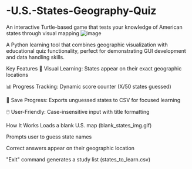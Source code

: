 # -U.S.-States-Geography-Quiz
An interactive Turtle-based game that tests your knowledge of American states through visual mapping
![image](https://github.com/user-attachments/assets/f3d554cf-4d2f-4377-87c4-74ada962494a)


A Python learning tool that combines geographic visualization with educational quiz functionality, perfect for demonstrating GUI development and data handling skills.

Key Features
  🎯 Visual Learning: States appear on their exact geographic locations
  
  📊 Progress Tracking: Dynamic score counter (X/50 states guessed)
  
  💾 Save Progress: Exports unguessed states to CSV for focused learning
  
  🖱️ User-Friendly: Case-insensitive input with title formatting


How It Works
  Loads a blank U.S. map (blank_states_img.gif)
  
  Prompts user to guess state names
  
  Correct answers appear on their geographic location
  
  "Exit" command generates a study list (states_to_learn.csv)
